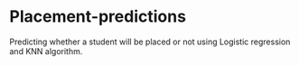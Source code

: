 # Placement-predictions
Predicting whether a student will be placed or not using Logistic regression and KNN algorithm.
